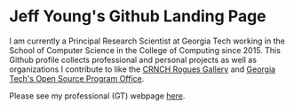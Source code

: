 # Jeff Young's Github Landing Page

I am currently a Principal Research Scientist at Georgia Tech working in the School of Computer Science in the College of Computing since 2015. This Github profile collects professional and personal projects as well as organizations I contribute to like the [CRNCH Rogues Gallery](https://github.com/gt-crnch-rg) and [Georgia Tech's Open Source Program Office](https://github.com/gt-ospo).

Please see my professional (GT) webpage [here](https://jyoung3131.github.io/).
